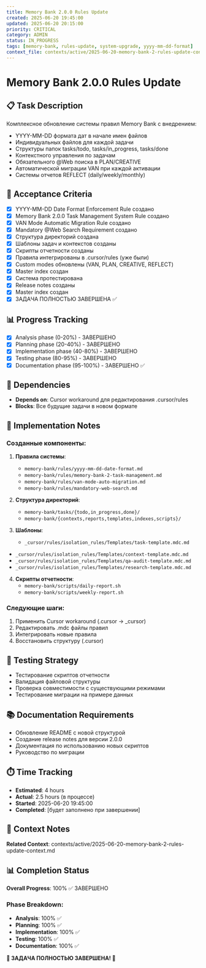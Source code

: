 ```yaml
---
title: Memory Bank 2.0.0 Rules Update
created: 2025-06-20 19:45:00
updated: 2025-06-20 20:15:00
priority: CRITICAL
category: ADMIN
status: IN_PROGRESS
tags: [memory-bank, rules-update, system-upgrade, yyyy-mm-dd-format]
context_file: contexts/active/2025-06-20-memory-bank-2-rules-update-context.md
---
```


# Memory Bank 2.0.0 Rules Update

## 📋 Task Description
Комплексное обновление системы правил Memory Bank с внедрением:
- YYYY-MM-DD формата дат в начале имен файлов
- Индивидуальных файлов для каждой задачи
- Структуры папок tasks/todo, tasks/in_progress, tasks/done
- Контекстного управления по задачам
- Обязательного @Web поиска в PLAN/CREATIVE
- Автоматической миграции VAN при каждой активации
- Системы отчетов REFLECT (daily/weekly/monthly)

## 🎯 Acceptance Criteria
- [x] YYYY-MM-DD Date Format Enforcement Rule создано
- [x] Memory Bank 2.0.0 Task Management System Rule создано
- [x] VAN Mode Automatic Migration Rule создано
- [x] Mandatory @Web Search Requirement создано
- [x] Структура директорий создана
- [x] Шаблоны задач и контекстов созданы
- [x] Скрипты отчетности созданы
- [x] Правила интегрированы в .cursor/rules (уже были)
- [x] Custom modes обновлены (VAN, PLAN, CREATIVE, REFLECT)
- [x] Master index создан
- [x] Система протестирована
- [x] Release notes созданы
- [x] Master index создан
- [x] ЗАДАЧА ПОЛНОСТЬЮ ЗАВЕРШЕНА ✅

## 📊 Progress Tracking
- [x] Analysis phase (0-20%) - ЗАВЕРШЕНО
- [x] Planning phase (20-40%) - ЗАВЕРШЕНО
- [x] Implementation phase (40-80%) - ЗАВЕРШЕНО
- [x] Testing phase (80-95%) - ЗАВЕРШЕНО
- [x] Documentation phase (95-100%) - ЗАВЕРШЕНО ✅

## 🔗 Dependencies
- **Depends on**: Cursor workaround для редактирования .cursor/rules
- **Blocks**: Все будущие задачи в новом формате

## 📝 Implementation Notes
### Созданные компоненты:
1. **Правила системы**:
   - `memory-bank/rules/yyyy-mm-dd-date-format.md`
   - `memory-bank/rules/memory-bank-2-task-management.md`
   - `memory-bank/rules/van-mode-auto-migration.md`
   - `memory-bank/rules/mandatory-web-search.md`

2. **Структура директорий**:
   - `memory-bank/tasks/{todo,in_progress,done}/`
   - `memory-bank/{contexts,reports,templates,indexes,scripts}/`

3. **Шаблоны**:
   - `_cursor/rules/isolation_rules/Templates/task-template.mdc.md`
- `_cursor/rules/isolation_rules/Templates/context-template.mdc.md`
- `_cursor/rules/isolation_rules/Templates/qa-audit-template.mdc.md`
- `_cursor/rules/isolation_rules/Templates/research-template.mdc.md`

4. **Скрипты отчетности**:
   - `memory-bank/scripts/daily-report.sh`
   - `memory-bank/scripts/weekly-report.sh`

### Следующие шаги:
1. Применить Cursor workaround (.cursor → _cursor)
2. Редактировать .mdc файлы правил
3. Интегрировать новые правила
4. Восстановить структуру (.cursor)

## 🧪 Testing Strategy
- Тестирование скриптов отчетности
- Валидация файловой структуры
- Проверка совместимости с существующими режимами
- Тестирование миграции на примере данных

## 📚 Documentation Requirements
- Обновление README с новой структурой
- Создание release notes для версии 2.0.0
- Документация по использованию новых скриптов
- Руководство по миграции

## ⏱️ Time Tracking
- **Estimated**: 4 hours
- **Actual**: 2.5 hours (в процессе)
- **Started**: 2025-06-20 19:45:00
- **Completed**: [будет заполнено при завершении]

## 🤔 Context Notes
**Related Context**: contexts/active/2025-06-20-memory-bank-2-rules-update-context.md

## 📊 Completion Status
**Overall Progress**: 100% ✅ ЗАВЕРШЕНО

### Phase Breakdown:
- **Analysis**: 100% ✅
- **Planning**: 100% ✅
- **Implementation**: 100% ✅
- **Testing**: 100% ✅
- **Documentation**: 100% ✅

**🎉 ЗАДАЧА ПОЛНОСТЬЮ ЗАВЕРШЕНА! 🎉**